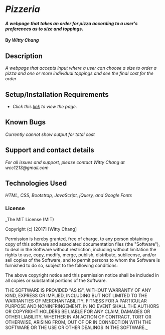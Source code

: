 # _Pizzeria_

#### _A webpage that takes an order for pizza according to a user's preferences as to size and toppings._

#### By _**Witty Chang**_

## Description

_A webpage that accepts input where a user can choose a size to order a pizza and one or more individual toppings and see the final cost for the order_

## Setup/Installation Requirements

* _Click this [link](https://wcchang1382.github.io/pizzeria/) to view the page._

## Known Bugs

_Currently cannot show output for total cost_

## Support and contact details

_For all issues and support, please contact Witty Chang at wcc1213@gmail.com_

## Technologies Used

_HTML, CSS, Bootstrap, JavaScript, jQuery, and Google Fonts_

### License

_The MIT License (MIT)

Copyright (c) [2017] [Witty Chang]

Permission is hereby granted, free of charge, to any person obtaining a copy
of this software and associated documentation files (the "Software"), to deal
in the Software without restriction, including without limitation the rights
to use, copy, modify, merge, publish, distribute, sublicense, and/or sell
copies of the Software, and to permit persons to whom the Software is
furnished to do so, subject to the following conditions:

The above copyright notice and this permission notice shall be included in all
copies or substantial portions of the Software.

THE SOFTWARE IS PROVIDED "AS IS", WITHOUT WARRANTY OF ANY KIND, EXPRESS OR
IMPLIED, INCLUDING BUT NOT LIMITED TO THE WARRANTIES OF MERCHANTABILITY,
FITNESS FOR A PARTICULAR PURPOSE AND NONINFRINGEMENT. IN NO EVENT SHALL THE
AUTHORS OR COPYRIGHT HOLDERS BE LIABLE FOR ANY CLAIM, DAMAGES OR OTHER
LIABILITY, WHETHER IN AN ACTION OF CONTRACT, TORT OR OTHERWISE, ARISING FROM,
OUT OF OR IN CONNECTION WITH THE SOFTWARE OR THE USE OR OTHER DEALINGS IN THE
SOFTWARE._
